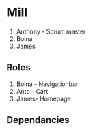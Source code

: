 # Mill
1. Anthony - Scrum master
2. Boina
3. James

## Roles
1. Boina - Navigationbar
2. Anto - Cart
3. James- Homepage

## Dependancies




